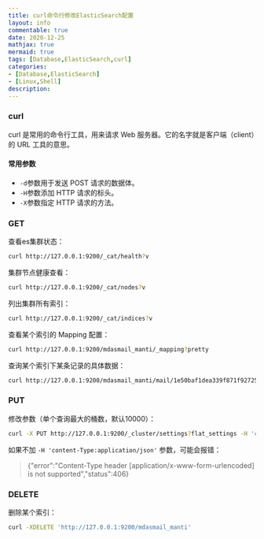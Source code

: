 ```yaml
---
title: curl命令行修改ElasticSearch配置
layout: info
commentable: true
date: 2020-12-25
mathjax: true
mermaid: true
tags: [Database,ElasticSearch,curl]
categories: 
- [Database,ElasticSearch]
- [Linux,Shell]
description: 
---
```


### curl

curl 是常用的命令行工具，用来请求 Web 服务器。它的名字就是客户端（client）的 URL 工具的意思。

<!--more-->

#### 常用参数

- `-d`参数用于发送 POST 请求的数据体。
- `-H`参数添加 HTTP 请求的标头。
- `-X`参数指定 HTTP 请求的方法。

### GET

查看es集群状态：

```bash
curl http://127.0.0.1:9200/_cat/health?v
```

集群节点健康查看：

```bash
curl http://127.0.0.1:9200/_cat/nodes?v
```

列出集群所有索引：

```bash
curl http://127.0.0.1:9200/_cat/indices?v
```

查看某个索引的 Mapping 配置：

```bash
curl http://127.0.0.1:9200/mdasmail_manti/_mapping?pretty
```

查询某个索引下某条记录的具体数据：

```bash
curl http://127.0.0.1:9200/mdasmail_manti/mail/1e50baf1dea339f871f9272508bc7615
```

### PUT

修改参数（单个查询最大的桶数，默认10000）：

```bash
curl -X PUT http://127.0.0.1:9200/_cluster/settings?flat_settings -H 'content-Type:application/json' -d '{"persistent":{"search":{"max_buckets":"2147483647"}}}'
```

如果不加 `-H 'content-Type:application/json'` 参数，可能会报错：

> {"error":"Content-Type header [application/x-www-form-urlencoded] is not supported","status":406}

### DELETE

删除某个索引：

```bash
curl -XDELETE 'http://127.0.0.1:9200/mdasmail_manti'
```

